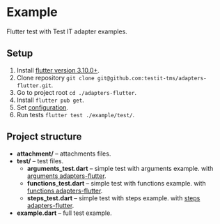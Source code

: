 # Example

Flutter test with Test IT adapter examples.

## Setup

1. Install [flutter version 3.10.0+](https://docs.flutter.dev/release/archive).
2. Clone repository `git clone git@github.com:testit-tms/adapters-flutter.git`.
3. Go to project root `cd ./adapters-flutter`.
4. Install `flutter pub get`.
5. Set [configuration](https://github.com/testit-tms/adapters-flutter?tab=readme-ov-file#configuration).
6. Run tests `flutter test ./example/test/`.

## Project structure

* **attachment/** – attachments files.
* **test/** – test files.
    * **arguments_test.dart** – simple test with arguments example.
      with [arguments adapters-flutter](https://github.com/testit-tms/adapters-flutter?tab=readme-ov-file#metadata-of-autotest).
    * **functions_test.dart** – simple test with functions example.
      with [functions adapters-flutter](https://github.com/testit-tms/adapters-flutter?tab=readme-ov-file#metadata-of-autotest).
    * **steps_test.dart** – simple test with steps example.
      with [steps adapters-flutter](https://github.com/testit-tms/adapters-flutter?tab=readme-ov-file#metadata-of-autotest).
* **example.dart** – full test example.
